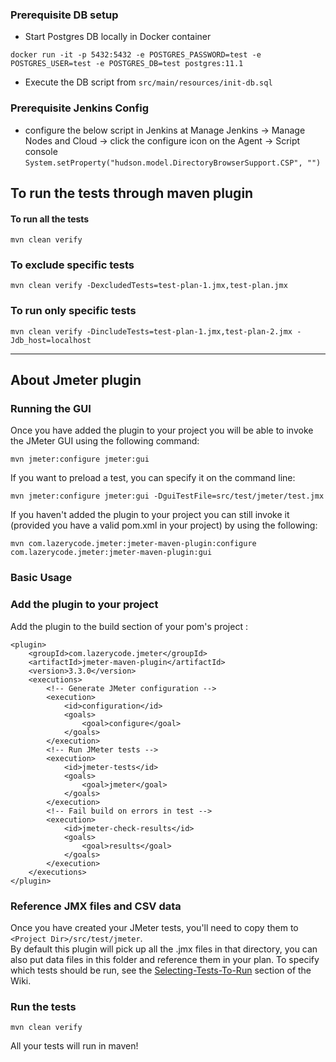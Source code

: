 ### Prerequisite DB setup

* Start Postgres DB locally in Docker container
```
docker run -it -p 5432:5432 -e POSTGRES_PASSWORD=test -e POSTGRES_USER=test -e POSTGRES_DB=test postgres:11.1
```
* Execute the DB script from `src/main/resources/init-db.sql` 

### Prerequisite Jenkins Config

* configure the below script in Jenkins at Manage Jenkins -> Manage Nodes and Cloud -> click the 
configure icon on the Agent -> Script console 
```System.setProperty("hudson.model.DirectoryBrowserSupport.CSP", "")``` 

## To run the tests through maven plugin

#### To run all the tests
```
mvn clean verify
```

### To exclude specific tests
```
mvn clean verify -DexcludedTests=test-plan-1.jmx,test-plan.jmx
```

### To run only specific tests
```
mvn clean verify -DincludeTests=test-plan-1.jmx,test-plan-2.jmx -Jdb_host=localhost
```

----
## About Jmeter plugin

### Running the GUI

Once you have added the plugin to your project you will be able to invoke the JMeter GUI using the following command:

```
mvn jmeter:configure jmeter:gui
```

If you want to preload a test, you can specify it on the command line:

```
mvn jmeter:configure jmeter:gui -DguiTestFile=src/test/jmeter/test.jmx
```

If you haven't added the plugin to your project you can still invoke it (provided you have a valid pom.xml in your project) by using the following:

```
mvn com.lazerycode.jmeter:jmeter-maven-plugin:configure com.lazerycode.jmeter:jmeter-maven-plugin:gui
```

### Basic Usage


### Add the plugin to your project

Add the plugin to the build section of your pom's project :

```
<plugin>
    <groupId>com.lazerycode.jmeter</groupId>
    <artifactId>jmeter-maven-plugin</artifactId>
    <version>3.3.0</version>
    <executions>
        <!-- Generate JMeter configuration -->
        <execution>
            <id>configuration</id>
            <goals>
                <goal>configure</goal>
            </goals>
        </execution>
        <!-- Run JMeter tests -->
        <execution>
            <id>jmeter-tests</id>
            <goals>
                <goal>jmeter</goal>
            </goals>
        </execution>
        <!-- Fail build on errors in test -->
        <execution>
            <id>jmeter-check-results</id>
            <goals>
                <goal>results</goal>
            </goals>
        </execution>
    </executions>
</plugin>
```

### Reference JMX files and CSV data

Once you have created your JMeter tests, you'll need to copy them to `<Project Dir>/src/test/jmeter`.  
By default this plugin will pick up all the .jmx files in that directory, you can also put data files in this folder and reference them in your plan.
To specify which tests should be run, see the [Selecting-Tests-To-Run](https://github.com/jmeter-maven-plugin/jmeter-maven-plugin/wiki/Selecting-Tests-To-Run#2) section of the Wiki.

### Run the tests

```
mvn clean verify
```

All your tests will run in maven!